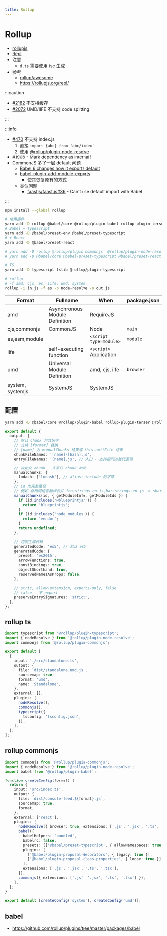 ```yaml
---
title: Rollup
---
```


# Rollup

- [rollupjs](https://rollupjs.org/)
- [Repl](https://rollupjs.org/repl/)
- 注意
  - `d.ts` 需要使用 tsc 生成
- 参考
  - [rollup/awesome](https://github.com/rollup/awesome)
  - https://rollupjs.org/repl/

:::caution

- [#2182](https://github.com/rollup/rollup/issues/2182) 不支持缓存
- [#2072](https://github.com/rollup/rollup/issues/2072) UMD/IIFE 不支持 code splitting

:::

:::info

- [#470](https://github.com/rollup/rollup/issues/470#issuecomment-177594250) 不支持 index.js
  1. 直接 `import {abc} from 'abc/index'`
  2. 使用 [@rollup/plugin-node-resolve](https://github.com/rollup/plugins/tree/master/packages/node-resolve)
- [#1906](https://github.com/rollup/rollup/issues/1906) - Mark dependency as internal?
- CommonJS 多了一层 default 问题
  - [Babel 6 changes how it exports default](https://stackoverflow.com/questions/33505992)
  - [babel-plugin-add-module-exports](https://www.npmjs.com/package/babel-plugin-add-module-exports)
    - 使其恢复原有的方式
  - 类似问题
    - [faastjs/faast.js#36](https://github.com/faastjs/faast.js/issues/36) - Can't use default import with Babel

:::

```bash
npm install --global rollup

# 常用插件
yarn add -D rollup @babel/core @rollup/plugin-babel rollup-plugin-terser @rollup/plugin-node-resolve
# Babel + Typescript
yarn add -D @babel/preset-env @babel/preset-typescript
# + React
yarn add -D @babel/preset-react

# yarn add -D rollup @rollup/plugin-commonjs  @rollup/plugin-node-resolve @rollup/plugin-babel
# yarn add -D @babel/core @babel/preset-typescript @babel/preset-react @babel/plugin-proposal-decorators @babel/plugin-proposal-class-properties

# TS
yarn add -D typescript tslib @rollup/plugin-typescript

# rollup
# -f amd, cjs, es, iife, umd, system
rollup -i in.js -f es -p node-resolve -o out.js
```

| Format           | Fullname                       | When                         | package.json |
| ---------------- | ------------------------------ | ---------------------------- | ------------ |
| amd              | Asynchronous Module Definition | RequireJS                    |
| cjs,commonjs     | CommonJS                       | Node                         | `main`       |
| es,esm,module    |                                | `<script type=module>`       | `module`     |
| iife             | self-executing function        | `<script>` <br/> Application |
| umd              | Universal Module Definition    | amd, cjs, iife               | `browser`    |
| system，systemjs | SystemJS                       | SystemJS                     |

## 配置

```bash
yarn add -D @babel/core @rollup/plugin-babel rollup-plugin-terser @rollup/plugin-node-resolve
```

```ts
export default {
  output: {
    // 默认 chunk 包含名字
    // 支持 [format] 替换
    // [name] 为 manualChunks 结果或 this.emitFile 结果
    chunkFileNames: '[name]-[hash].js',
    entryFileNames: '[name].js', // 入口 - 支持相同的替代逻辑

    // 自定义 chunk - 多页分 chunk 加载
    manualChunks: {
      lodash: ['lodash'], // alias: include 的字符
    },
    // id 为完整路径
    // 例如 将相同语言翻译合并 foo.strings.en.js,bar.strings.en.js -> shared.en.js
    manualChunks(id, { getModuleInfo, getModuleIds }) {
      if (id.includes('@blueprintjs/')) {
        return 'blueprintjs';
      }
      if (id.includes('node_modules')) {
        return 'vendor';
      }
      return undefined;
    },

    // 控制生成代码
    generatedCode: 'es5', // 默认 es5
    generatedCode: {
      preset: 'es2015',
      arrowFunctions: true,
      constBindings: true,
      objectShorthand: true,
      reservedNamesAsProps: false,
    },

    // stric, allow-extension, exports-only, false
    // false - 不 export
    preserveEntrySignatures: 'strict',
  },
};
```

## rollup ts

```ts
import typescript from '@rollup/plugin-typescript';
import { nodeResolve } from '@rollup/plugin-node-resolve';
import commonjs from '@rollup/plugin-commonjs';

export default [
  {
    input: './src/standalone.ts',
    output: {
      file: `dist/standalone.umd.js`,
      sourcemap: true,
      format: 'umd',
      name: 'Standalone',
    },
    external: [],
    plugins: [
      nodeResolve(),
      commonjs(),
      typescript({
        tsconfig: 'tsconfig.json',
      }),
    ],
  },
];
```

## rollup commonjs

```ts
import commonjs from '@rollup/plugin-commonjs';
import { nodeResolve } from '@rollup/plugin-node-resolve';
import babel from '@rollup/plugin-babel';

function createConfig(format) {
  return {
    input: 'src/index.ts',
    output: {
      file: `dist/console-feed.${format}.js`,
      sourcemap: true,
      format,
    },
    external: ['react'],
    plugins: [
      nodeResolve({ browser: true, extensions: ['.js', '.jsx', '.ts', '.tsx'] }),
      babel({
        babelHelpers: 'bundled',
        babelrc: false,
        presets: [['@babel/preset-typescript', { allowNamespaces: true }], '@babel/preset-react'],
        plugins: [
          ['@babel/plugin-proposal-decorators', { legacy: true }],
          ['@babel/plugin-proposal-class-properties', { loose: true }],
        ],
        extensions: ['.js', '.jsx', '.ts', '.tsx'],
      }),
      commonjs({ extensions: ['.js', '.jsx', '.ts', '.tsx'] }),
    ],
  };
}

export default [createConfig('system'), createConfig('umd')];
```

## babel

- https://github.com/rollup/plugins/tree/master/packages/babel
